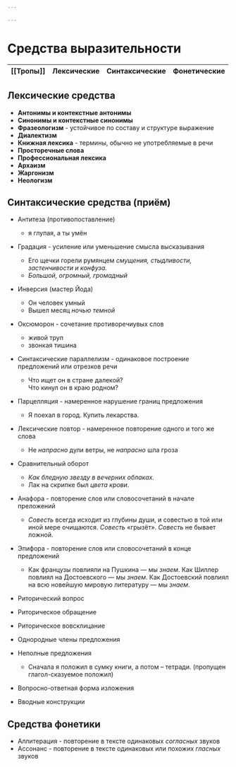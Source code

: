 ```yaml
---

---
```

# Средства выразительности
| [[Тропы]] | Лексические | Синтаксические | Фонетические |
| ----- | ----------- | -------------- | ------------ |
## Лексические средства
- **Антонимы и контекстные антонимы**
- **Синонимы и контекстные синонимы**
- **Фразеологизм** - устойчивое по составу и структуре выражение
- **Диалектизм**
- **Книжная лексика** - термины, обычно не употребляемые в речи
- **Просторечные слова**
- **Профессиональная лексика**
- **Архаизм**
- **Жаргонизм**
- **Неологизм**

## Синтаксические средства (приём)
- Антитеза (противопоставление)
	- я глупая, а ты умён

- Градация - усиление или уменьшение смысла высказывания
	- Его щечки горели румянцем *смущения, стыдливости, застенчивости и конфуза.*
	- *Большой, огромный, громадный*

- Инверсия (мастер Йода)
	- Он человек умный
	- Вышел месяц *ночью темной*

- Оксюморон - сочетание противоречиувых слов
	- живой труп
	- звонкая тишина

- Синтаксические параллелизм - одинаковое построение предложений или отрезков речи
	- Что ищет он в стране далекой?<br>Что кинул он в краю родном?

- Парцелляция - намеренное нарушение границ предложения
	- Я поехал в город. Купить лекарства.

- Лексические повтор - намеренное повторение одного и того же слова
	- Не *напрасно* дули ветры, не *напрасно* шла гроза

- Сравнительный оборот
	- *Как бледную звезду в вечерних облаках.*
	- Лак на скрипке был *цвета крови*.

- Анафора - повторение слов или словосочетаний в начале преложений
	-    *Совесть* всегда исходит из глубины души, и совестью в той или иной мере очищаются. *Совесть* «грызёт». *Совесть* не бывает ложной.
- Эпифора - повторение слов или словосочетаний в конце предложений
	- Как французы повлияли на Пушкина — мы *знаем*. Как Шиллер повлиял на Достоевского — мы *знаем*. Как Достоевский повлиял на всю новейшую мировую литературу — мы *знаем*.

- Риторический вопрос
- Риторическое обращение
- Риторическое вовсклицание
- Однородные члены предложения
- Неполные предложения
	- Сначала я положил в сумку книги, а потом – тетради. (пропущен глагол-сказуемое положил)

- Вопросно-ответная форма изложения
- Вводные конструкции

## Средства фонетики
- Аллитерация - повторение в тексте одинаковых *согласных* звуков
- Ассонанс - повторение в тексте одинаковых или похожих *гласных* звуков

    

  


